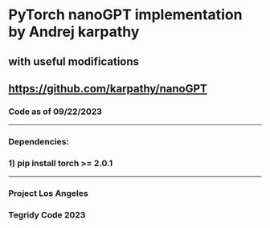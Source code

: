 # PyTorch nanoGPT implementation by Andrej karpathy
## with useful modifications
## https://github.com/karpathy/nanoGPT

### Code as of 09/22/2023

***

### Dependencies:
### 1) pip install torch >= 2.0.1

***

### Project Los Angeles
### Tegridy Code 2023
